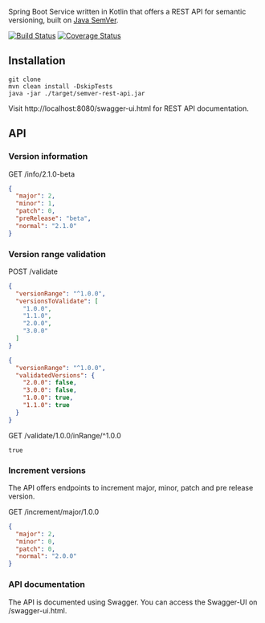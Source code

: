 Spring Boot Service written in Kotlin that offers a REST API for semantic versioning, built on [Java SemVer](https://github.com/zafarkhaja/jsemver).

[![Build Status](https://travis-ci.org/kevcodez/semver-rest-api.svg?branch=master)](https://travis-ci.org/kevcodez/semver-rest-api)
[![Coverage Status](https://coveralls.io/repos/github/kevcodez/semver-rest-api/badge.svg)](https://coveralls.io/github/kevcodez/semver-rest-api)

## Installation

```
git clone
mvn clean install -DskipTests
java -jar ./target/semver-rest-api.jar
```

Visit http://localhost:8080/swagger-ui.html for REST API documentation.

## API

### Version information

GET /info/2.1.0-beta

```json
{
  "major": 2,
  "minor": 1,
  "patch": 0,
  "preRelease": "beta",
  "normal": "2.1.0"
}
```

### Version range validation

POST /validate

```json
{
  "versionRange": "^1.0.0",
  "versionsToValidate": [
    "1.0.0",
    "1.1.0",
    "2.0.0",
    "3.0.0"
  ]
}
```

```json
{
  "versionRange": "^1.0.0",
  "validatedVersions": {
    "2.0.0": false,
    "3.0.0": false,
    "1.0.0": true,
    "1.1.0": true
  }
}
```

GET /validate/1.0.0/inRange/^1.0.0

`true`

### Increment versions

The API offers endpoints to increment major, minor, patch and pre release version.

GET /increment/major/1.0.0

```json
{
  "major": 2,
  "minor": 0,
  "patch": 0,
  "normal": "2.0.0"
}
```

### API documentation

The API is documented using Swagger. You can access the Swagger-UI on /swagger-ui.html.
